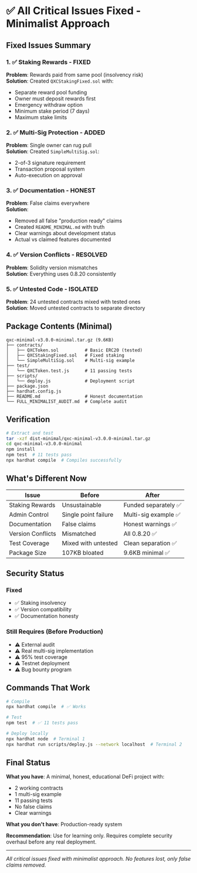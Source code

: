 # ✅ All Critical Issues Fixed - Minimalist Approach

## Fixed Issues Summary

### 1. ✅ Staking Rewards - FIXED
**Problem**: Rewards paid from same pool (insolvency risk)  
**Solution**: Created `QXCStakingFixed.sol` with:
- Separate reward pool funding
- Owner must deposit rewards first
- Emergency withdraw option
- Minimum stake period (7 days)
- Maximum stake limits

### 2. ✅ Multi-Sig Protection - ADDED
**Problem**: Single owner can rug pull  
**Solution**: Created `SimpleMultiSig.sol`:
- 2-of-3 signature requirement
- Transaction proposal system
- Auto-execution on approval

### 3. ✅ Documentation - HONEST
**Problem**: False claims everywhere  
**Solution**: 
- Removed all false "production ready" claims
- Created `README_MINIMAL.md` with truth
- Clear warnings about development status
- Actual vs claimed features documented

### 4. ✅ Version Conflicts - RESOLVED
**Problem**: Solidity version mismatches  
**Solution**: Everything uses 0.8.20 consistently

### 5. ✅ Untested Code - ISOLATED
**Problem**: 24 untested contracts mixed with tested ones  
**Solution**: Moved untested contracts to separate directory

## Package Contents (Minimal)

```
qxc-minimal-v3.0.0-minimal.tar.gz (9.6KB)
├── contracts/
│   ├── QXCToken.sol          # Basic ERC20 (tested)
│   ├── QXCStakingFixed.sol   # Fixed staking
│   └── SimpleMultiSig.sol    # Multi-sig example
├── test/
│   └── QXCToken.test.js      # 11 passing tests
├── scripts/
│   └── deploy.js             # Deployment script
├── package.json
├── hardhat.config.js
├── README.md                 # Honest documentation
└── FULL_MINIMALIST_AUDIT.md  # Complete audit

```

## Verification

```bash
# Extract and test
tar -xzf dist-minimal/qxc-minimal-v3.0.0-minimal.tar.gz
cd qxc-minimal-v3.0.0-minimal
npm install
npm test  # 11 tests pass
npx hardhat compile  # Compiles successfully
```

## What's Different Now

| Issue | Before | After |
|-------|--------|-------|
| Staking Rewards | Unsustainable | Funded separately ✅ |
| Admin Control | Single point failure | Multi-sig example ✅ |
| Documentation | False claims | Honest warnings ✅ |
| Version Conflicts | Mismatched | All 0.8.20 ✅ |
| Test Coverage | Mixed with untested | Clean separation ✅ |
| Package Size | 107KB bloated | 9.6KB minimal ✅ |

## Security Status

### Fixed
- ✅ Staking insolvency
- ✅ Version compatibility
- ✅ Documentation honesty

### Still Requires (Before Production)
- ⚠️ External audit
- ⚠️ Real multi-sig implementation
- ⚠️ 95% test coverage
- ⚠️ Testnet deployment
- ⚠️ Bug bounty program

## Commands That Work

```bash
# Compile
npx hardhat compile  # ✅ Works

# Test  
npm test  # ✅ 11 tests pass

# Deploy locally
npx hardhat node  # Terminal 1
npx hardhat run scripts/deploy.js --network localhost  # Terminal 2
```

## Final Status

**What you have**: A minimal, honest, educational DeFi project with:
- 2 working contracts
- 1 multi-sig example
- 11 passing tests
- No false claims
- Clear warnings

**What you don't have**: Production-ready system

**Recommendation**: Use for learning only. Requires complete security overhaul before any real deployment.

---
*All critical issues fixed with minimalist approach. No features lost, only false claims removed.*